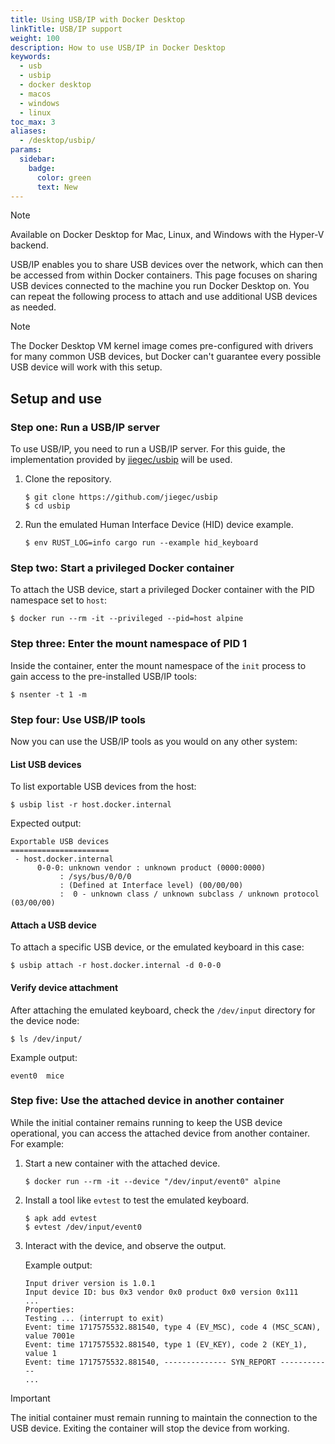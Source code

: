 ```yaml
---
title: Using USB/IP with Docker Desktop
linkTitle: USB/IP support
weight: 100
description: How to use USB/IP in Docker Desktop
keywords:
  - usb
  - usbip
  - docker desktop
  - macos
  - windows
  - linux
toc_max: 3
aliases:
  - /desktop/usbip/
params:
  sidebar:
    badge:
      color: green
      text: New
---
```


> [!NOTE]
>
> Available on Docker Desktop for Mac, Linux, and Windows with the Hyper-V backend.

USB/IP enables you to share USB devices over the network, which can then be accessed from within Docker containers. This page focuses on sharing USB devices connected to the machine you run Docker Desktop on. You can repeat the following process to attach and use additional USB devices as needed.

> [!NOTE]
>
> The Docker Desktop VM kernel image comes pre-configured with drivers for many common USB devices, but Docker can't guarantee every possible USB device will work with this setup.

## Setup and use

### Step one: Run a USB/IP server

To use USB/IP, you need to run a USB/IP server. For this guide, the implementation provided by [jiegec/usbip](https://github.com/jiegec/usbip) will be used.

1. Clone the repository.

   ```console
   $ git clone https://github.com/jiegec/usbip
   $ cd usbip
   ```

2. Run the emulated Human Interface Device (HID) device example.

   ```console
   $ env RUST_LOG=info cargo run --example hid_keyboard
   ```

### Step two: Start a privileged Docker container

To attach the USB device, start a privileged Docker container with the PID namespace set to `host`:

```console
$ docker run --rm -it --privileged --pid=host alpine
```

### Step three: Enter the mount namespace of PID 1

Inside the container, enter the mount namespace of the `init` process to gain access to the pre-installed USB/IP tools:

```console
$ nsenter -t 1 -m
```

### Step four: Use USB/IP tools

Now you can use the USB/IP tools as you would on any other system:

#### List USB devices

To list exportable USB devices from the host:

```console
$ usbip list -r host.docker.internal
```

Expected output:

```console
Exportable USB devices
======================
 - host.docker.internal
      0-0-0: unknown vendor : unknown product (0000:0000)
           : /sys/bus/0/0/0
           : (Defined at Interface level) (00/00/00)
           :  0 - unknown class / unknown subclass / unknown protocol (03/00/00)
```

#### Attach a USB device

To attach a specific USB device, or the emulated keyboard in this case:

```console
$ usbip attach -r host.docker.internal -d 0-0-0
```

#### Verify device attachment

After attaching the emulated keyboard, check the `/dev/input` directory for the device node:

```console
$ ls /dev/input/
```

Example output:

```console
event0  mice
```

### Step five: Use the attached device in another container

While the initial container remains running to keep the USB device operational, you can access the attached device from another container. For example:

1. Start a new container with the attached device.

   ```console
   $ docker run --rm -it --device "/dev/input/event0" alpine
   ```

2. Install a tool like `evtest` to test the emulated keyboard.

   ```console
   $ apk add evtest
   $ evtest /dev/input/event0
   ```

3. Interact with the device, and observe the output.

   Example output:

   ```console
   Input driver version is 1.0.1
   Input device ID: bus 0x3 vendor 0x0 product 0x0 version 0x111
   ...
   Properties:
   Testing ... (interrupt to exit)
   Event: time 1717575532.881540, type 4 (EV_MSC), code 4 (MSC_SCAN), value 7001e
   Event: time 1717575532.881540, type 1 (EV_KEY), code 2 (KEY_1), value 1
   Event: time 1717575532.881540, -------------- SYN_REPORT ------------
   ...
   ```

> [!IMPORTANT]
>
> The initial container must remain running to maintain the connection to the USB device. Exiting the container will stop the device from working.
